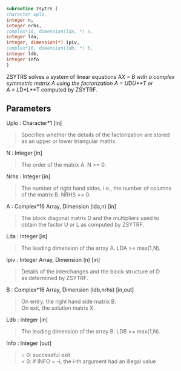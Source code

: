 ```fortran  
subroutine zsytrs (  
character uplo,  
integer n,  
integer nrhs,  
complex*16, dimension(lda, *) a,  
integer lda,  
integer, dimension(*) ipiv,  
complex*16, dimension(ldb, *) b,  
integer ldb,  
integer info  
)  
```  
  
ZSYTRS solves a system of linear equations A*X = B with a complex  
symmetric matrix A using the factorization A = U*D*U**T or  
A = L*D*L**T computed by ZSYTRF.  
  
## Parameters  
Uplo : Character*1 [in]  
> Specifies whether the details of the factorization are stored  
> as an upper or lower triangular matrix.  
  
N : Integer [in]  
> The order of the matrix A.  N >= 0.  
  
Nrhs : Integer [in]  
> The number of right hand sides, i.e., the number of columns  
> of the matrix B.  NRHS >= 0.  
  
A : Complex*16 Array, Dimension (lda,n) [in]  
> The block diagonal matrix D and the multipliers used to  
> obtain the factor U or L as computed by ZSYTRF.  
  
Lda : Integer [in]  
> The leading dimension of the array A.  LDA >= max(1,N).  
  
Ipiv : Integer Array, Dimension (n) [in]  
> Details of the interchanges and the block structure of D  
> as determined by ZSYTRF.  
  
B : Complex*16 Array, Dimension (ldb,nrhs) [in,out]  
> On entry, the right hand side matrix B.  
> On exit, the solution matrix X.  
  
Ldb : Integer [in]  
> The leading dimension of the array B.  LDB >= max(1,N).  
  
Info : Integer [out]  
> = 0:  successful exit  
> < 0:  if INFO = -i, the i-th argument had an illegal value  
  
